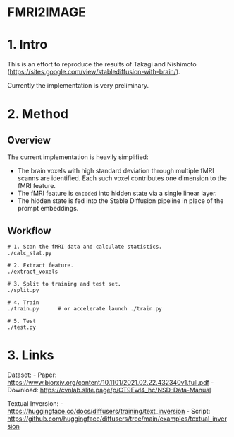 FMRI2IMAGE
==========

# 1. Intro

This is an effort to reproduce the results of Takagi and Nishimoto
(https://sites.google.com/view/stablediffusion-with-brain/).

Currently the implementation is very preliminary.


# 2. Method

## Overview

The current implementation is heavily simplified:

- The brain voxels with high standard deviation through multiple fMRI
  scanns are identified.  Each such voxel contributes one dimension to
  the fMRI feature.
- The fMRI feature is `encoded` into hidden state via a single linear
  layer.
- The hidden state is fed into the Stable Diffusion pipeline in place of
  the prompt embeddings.

## Workflow

```
# 1. Scan the fMRI data and calculate statistics.
./calc_stat.py

# 2. Extract feature.
./extract_voxels

# 3. Split to training and test set.
./split.py

# 4. Train
./train.py      # or accelerate launch ./train.py

# 5. Test
./test.py

```



# 3. Links

Dataset:
    - Paper: https://www.biorxiv.org/content/10.1101/2021.02.22.432340v1.full.pdf
    - Download: https://cvnlab.slite.page/p/CT9Fwl4_hc/NSD-Data-Manual


Textual Inversion:
    - https://huggingface.co/docs/diffusers/training/text_inversion
    - Script: https://github.com/huggingface/diffusers/tree/main/examples/textual_inversion

